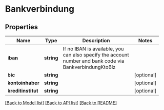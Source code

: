 # Bankverbindung

## Properties
Name | Type | Description | Notes
------------ | ------------- | ------------- | -------------
**iban** | **string** | If no IBAN is available, you can also specify the account number and bank code via BankverbindungKtoBlz | 
**bic** | **string** |  | [optional] 
**kontoinhaber** | **string** |  | [optional] 
**kreditinstitut** | **string** |  | [optional] 

[[Back to Model list]](../README.md#documentation-for-models) [[Back to API list]](../README.md#documentation-for-api-endpoints) [[Back to README]](../README.md)


